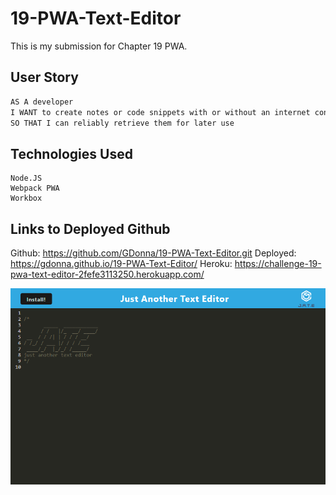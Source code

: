 # 19-PWA-Text-Editor

This is my submission for Chapter 19 PWA. 

## User Story

```md
AS A developer
I WANT to create notes or code snippets with or without an internet connection
SO THAT I can reliably retrieve them for later use
```

## Technologies Used

```
Node.JS
Webpack PWA 
Workbox
```

## Links to Deployed Github
Github: https://github.com/GDonna/19-PWA-Text-Editor.git
Deployed: https://gdonna.github.io/19-PWA-Text-Editor/
Heroku: https://challenge-19-pwa-text-editor-2fefe3113250.herokuapp.com/

![Image of JATE Page](./Assets/localhost_3000_.png)